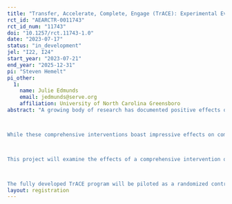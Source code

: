 ```yaml
---
title: "Transfer, Accelerate, Complete, Engage (TrACE): Experimental Evidence on Transfer Student Success at Four-Year Universities"
rct_id: "AEARCTR-0011743"
rct_id_num: "11743"
doi: "10.1257/rct.11743-1.0"
date: "2023-07-17"
status: "in_development"
jel: "I22, I24"
start_year: "2023-07-21"
end_year: "2025-12-31"
pi: "Steven Hemelt"
pi_other:
  1:
    name: Julie Edmunds
    email: jedmunds@serve.org
    affiliation: University of North Carolina Greensboro
abstract: "A growing body of research has documented positive effects of multifaceted interventions on rates of college completion, most notably among students at community colleges (Dynarski & Oster, 2016; Scrivener et al., 2015; Weiss et al., 2019). These interventions typically combine financial, advising, academic, and social supports. For example, the Accelerated Study in Associate Programs (ASAP) blended substantial financial support with intensive, personalized advising and structured requirements (e.g., students had to enroll full time). The ASAP program was piloted at community colleges in New York and boosted 3-year and 6-year degree completion rates by 18 and 10 percentage points, respectively. A similar, ASAP-like intervention in Ohio nearly doubled the 3-year completion rate for community college students seeking an associate degree (i.e., from 19 to 35 percent).

While these comprehensive interventions boast impressive effects on completion within the community college context, little work has explored the capacity of similar interventions to address barriers faced by community college students who transfer to 4-year institutions.  These students often struggle to persist and complete at rates comparable to peers who started their college journeys at a 4-year institution. For example, within the UNC System of public 4-year institutions, the 2-year completion rate for students who transfer from community colleges (with an associate degree) is about 33 percent—nearly 34 percentage points lower than their within-cohort peers who started at a public 4-year institution (i.e., a 4-year completion rate of 67 percent). Gaps in 3-year completion rates between transfers from community colleges and their within-cohort native peers are around 23 percentage points for recent cohorts.

This project will examine the effects of a comprehensive intervention on outcomes for students at public 4-year institutions who have transferred from community colleges. The Transfer, Accelerate, Complete, Engage (TrACE) intervention is adapted from the ASAP/ACE model and will be implemented at three public 4-year universities in the UNC System. TrACE was piloted in a non-randomized fashion during the 2022-23 academic year in order to set up structures and processes necessary for delivering program components. 

The fully developed TrACE program will be piloted as a randomized controlled trial across three public 4-year universities in the UNC System in Fall 2023. The duration of the program is two years (i.e., 2023-24 and 2024-25). We will examine the effects of TrACE on measures of postsecondary progress, performance, and completion (e.g., graduation within two and three years of transfer)."
layout: registration
---
```


